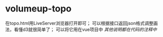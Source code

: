 # volumeup-topo
在topo.html用LiveServer浏览器打开即可；
可以根据接口返回json格式调整画法，看懂d3就很简单了；
可以将它用在vue项目中
*其他说明都在代码的注释中*